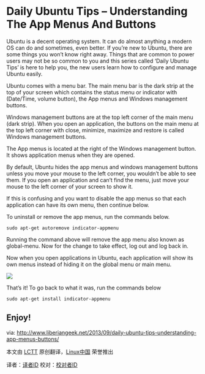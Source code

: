 Daily Ubuntu Tips – Understanding The App Menus And Buttons
================================================================================
Ubuntu is a decent operating system. It can do almost anything a modern OS can do and sometimes, even better. If you’re new to Ubuntu, there are some things you won’t know right away. Things that are common to power users may not be so common to you and this series called ‘Daily Ubuntu Tips’ is here to help you, the new users learn how to configure and manage Ubuntu easily.

Ubuntu comes with a menu bar. The main menu bar is the dark strip at the top of your screen which contains the status menu or indicator with (Date/Time, volume button), the App menus and Windows management buttons.

Windows management buttons are at the top left corner of the main menu (dark strip). When you open an application, the buttons on the main menu at the top left corner with close, minimize, maximize and restore is called Windows management buttons.

The App menus is located at the right of the Windows management button. It shows application menus when they are opened.

By default, Ubuntu hides the app menus  and windows management buttons unless you move your mouse to the left corner, you wouldn’t be able to see them. If you open an application and can’t find the menu, just move your mouse to the left corner of your screen to show it.

If this is confusing and you want to disable the app menus so that each application can have its own menu, then continue below.

To uninstall or remove the app menus, run the commands below.

    sudo apt-get autoremove indicator-appmenu

Running the command above will remove the app menu also known as global-menu. Now for the change to take effect, log out and log back in.

Now when you open applications in Ubuntu, each application will show its own menus instead of hiding it on the global menu or main menu.

![](http://www.liberiangeek.net/wp-content/uploads/2013/09/ubuntuappmenuglobalmenu.png)

That’s it! To go back to what it was, run the commands below

    sudo apt-get install indicator-appmenu

Enjoy!
--------------------------------------------------------------------------------

via: http://www.liberiangeek.net/2013/09/daily-ubuntu-tips-understanding-app-menus-buttons/

本文由 [LCTT](https://github.com/LCTT/TranslateProject) 原创翻译，[Linux中国](http://linux.cn/) 荣誉推出

译者：[译者ID](https://github.com/译者ID) 校对：[校对者ID](https://github.com/校对者ID)